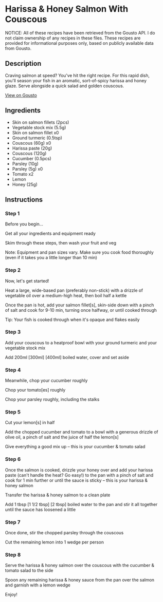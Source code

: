 # Harissa & Honey Salmon With Couscous

NOTICE: All of these recipes have been retrieved from the Gousto API. I do not claim ownership of any recipes in these files. These recipes are provided for informational purposes only, based on publicly available data from Gousto.

## Description

Craving salmon at speed? You've hit the right recipe. For this rapid dish, you'll season your fish in an aromatic, sort-of-spicy harissa and honey glaze. Serve alongside a quick salad and golden couscous.

[View on Gousto](https://www.gousto.co.uk/recipes/cookbook/10-min-speedy-harissa-honey-salmon)

## Ingredients

- Skin on salmon fillets (2pcs)
- Vegetable stock mix (5.5g)
- Skin on salmon fillet x0
- Ground turmeric (0.5tsp)
- Couscous (60g) x0
- Harissa paste (20g)
- Couscous (120g)
- Cucumber (0.5pcs)
- Parsley (10g)
- Parsley (5g) x0
- Tomato x2
- Lemon
- Honey (25g)

## Instructions


### Step 1

Before you begin...

Get all your ingredients and equipment ready

Skim through these steps, then wash your fruit and veg

Note: Equipment and pan sizes vary. Make sure you cook food thoroughly (even if it takes you a little longer than 10 min)


### Step 2

Now, let's get started!

Heat a large, wide-based pan (preferably non-stick) with a drizzle of vegetable oil over a medium-high heat, then boil half a kettle

Once the pan is hot, add your salmon fillet[s], skin-side down with a pinch of salt and cook for 9-10 min, turning once halfway, or until cooked through

Tip: Your fish is cooked through when it's opaque and flakes easily


### Step 3

Add your couscous to a heatproof bowl with your ground turmeric and your vegetable stock mix

Add 200ml <span class="text-purple">[300ml]</span><span class="text-danger"> [400ml]</span> boiled water, cover and set aside


### Step 4

Meanwhile, chop your cucumber roughly

Chop your tomato[es] roughly

Chop your parsley roughly, including the stalks


### Step 5

Cut your lemon[s] in half

Add the chopped cucumber and tomato to a bowl with a generous drizzle of olive oil, a pinch of salt and the juice of half the lemon[s]

Give everything a good mix up – this is your cucumber & tomato salad


### Step 6

Once the salmon is cooked, drizzle your honey over and add your harissa paste (can't handle the heat? Go easy!) to the pan with a pinch of salt and cook for 1 min further or until the sauce is sticky – this is your harissa & honey salmon

Transfer the harissa & honey salmon to a clean plate

Add 1 tbsp <span class="text-purple">[1 1/2 tbsp]</span> <span class="text-danger">[2 tbsp]</span> boiled water to the pan and stir it all together until the sauce has loosened a little


### Step 7

Once done, stir the chopped parsley through the couscous

Cut the remaining lemon into 1 wedge per person

### Step 8

Serve the harissa & honey salmon over the couscous with the cucumber & tomato salad to the side

Spoon any remaining harissa & honey sauce from the pan over the salmon and garnish with a lemon wedge

Enjoy!

